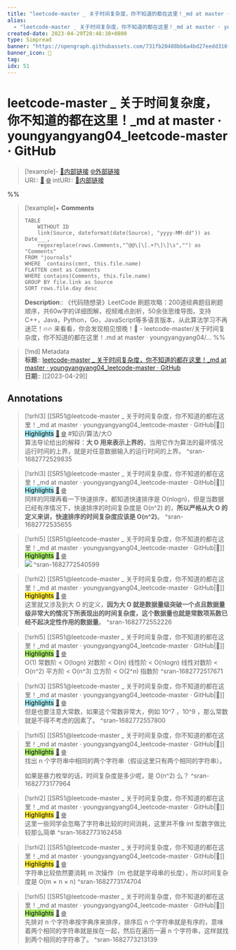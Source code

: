 ```yaml
---
title: "leetcode-master _ 关于时间复杂度，你不知道的都在这里！_md at master · youngyangyang04_leetcode-master · GitHub"
alias: 
  - "leetcode-master _ 关于时间复杂度，你不知道的都在这里！_md at master · youngyangyang04_leetcode-master · GitHub"
created-date: 2023-04-29T20:48:38+0800
type: Simpread
banner: "https://opengraph.githubassets.com/731fb20488bb6a4bd27eedd316f74f3898f15aff88efbbb6a3c8b75741222007/youngyangyang04/leetcode-master "
banner_icon: 🔖
tag: 
idx: 51
---
```


# leetcode-master _ 关于时间复杂度，你不知道的都在这里！_md at master · youngyangyang04_leetcode-master · GitHub

> [!example]- [🧷内部链接](<http://localhost:7026/unread/51>) [🌐外部链接](<https://github.com/youngyangyang04/leetcode-master/blob/master/problems/%E5%89%8D%E5%BA%8F/%E5%85%B3%E4%BA%8E%E6%97%B6%E9%97%B4%E5%A4%8D%E6%9D%82%E5%BA%A6%EF%BC%8C%E4%BD%A0%E4%B8%8D%E7%9F%A5%E9%81%93%E7%9A%84%E9%83%BD%E5%9C%A8%E8%BF%99%E9%87%8C%EF%BC%81.md>)    
> URI:: [🧷](<http://localhost:7026/unread/51>) [🌐](<https://github.com/youngyangyang04/leetcode-master/blob/master/problems/%E5%89%8D%E5%BA%8F/%E5%85%B3%E4%BA%8E%E6%97%B6%E9%97%B4%E5%A4%8D%E6%9D%82%E5%BA%A6%EF%BC%8C%E4%BD%A0%E4%B8%8D%E7%9F%A5%E9%81%93%E7%9A%84%E9%83%BD%E5%9C%A8%E8%BF%99%E9%87%8C%EF%BC%81.md>) 
> intURI:: [🧷内部链接](<http://localhost:7026/reading/51>)

%%
> [!example]+ **Comments**  
> ```dataview
> TABLE 
>     WITHOUT ID
>     link(Source, dateformat(date(Source), "yyyy-MM-dd")) as Date___, 
>     regexreplace(rows.Comments,"^@@\[\[.+?\]\]\s","") as "Comments"
> FROM "journals"
> WHERE  contains(cmnt, this.file.name)
> FLATTEN cmnt as Comments
> WHERE contains(Comments, this.file.name)
> GROUP BY file.link as Source
> SORT rows.file.day desc
> ```
>  **Description**:: 《代码随想录》LeetCode 刷题攻略：200道经典题目刷题顺序，共60w字的详细图解，视频难点剖析，50余张思维导图，支持C++，Java，Python，Go，JavaScript等多语言版本，从此算法学习不再迷茫！🔥🔥 来看看，你会发现相见恨晚！🚀  - leetcode-master/关于时间复杂度，你不知道的都在这里！.md at master · youngyangyang04/...
%%

> [!md] Metadata  
> **标题**:: [leetcode-master _ 关于时间复杂度，你不知道的都在这里！_md at master · youngyangyang04_leetcode-master · GitHub](https://github.com/youngyangyang04/leetcode-master/blob/master/problems/%E5%89%8D%E5%BA%8F/%E5%85%B3%E4%BA%8E%E6%97%B6%E9%97%B4%E5%A4%8D%E6%9D%82%E5%BA%A6%EF%BC%8C%E4%BD%A0%E4%B8%8D%E7%9F%A5%E9%81%93%E7%9A%84%E9%83%BD%E5%9C%A8%E8%BF%99%E9%87%8C%EF%BC%81.md)  
> **日期**:: [[2023-04-29]]  

## Annotations


> [!srhl3] [[SR51@leetcode-master _ 关于时间复杂度，你不知道的都在这里！_md at master · youngyangyang04_leetcode-master · GitHub|📄]] <mark style="background-color: #a2e9f2">Highlights</mark> [🧷](<http://localhost:7026/unread/51#id=1682772529835>) [🌐](<http://localhost:7026/reading/51#id=1682772529835>) #知识/算法/大O   
> 算法导论给出的解释：**大 O 用来表示上界的**，当用它作为算法的最坏情况运行时间的上界，就是对任意数据输入的运行时间的上界。
> ^sran-1682772529835
 
> [!srhl3] [[SR51@leetcode-master _ 关于时间复杂度，你不知道的都在这里！_md at master · youngyangyang04_leetcode-master · GitHub|📄]] <mark style="background-color: #a2e9f2">Highlights</mark> [🧷](<http://localhost:7026/unread/51#id=1682772535655>) [🌐](<http://localhost:7026/reading/51#id=1682772535655>)   
> 同样的同理再看一下快速排序，都知道快速排序是 O(nlogn)，但是当数据已经有序情况下，快速排序的时间复杂度是 O(n^2) 的，**所以严格从大 O 的定义来讲，快速排序的时间复杂度应该是 O(n^2)**。
> ^sran-1682772535655
 
> [!srhl5] [[SR51@leetcode-master _ 关于时间复杂度，你不知道的都在这里！_md at master · youngyangyang04_leetcode-master · GitHub|📄]] <mark style="background-color: #a8ea68">Highlights</mark> [🧷](<http://localhost:7026/unread/51#id=1682772540599>) [🌐](<http://localhost:7026/reading/51#id=1682772540599>)   
> ![](https://camo.githubusercontent.com/92ebcf1c7ee1ae0f4f7c1161d000fb1f16d72f717e35884e2d40e5d6a3b0d67b/68747470733a2f2f636f64652d7468696e6b696e672d313235333835353039332e66696c652e6d7971636c6f75642e636f6d2f706963732f32303230303732383138353734353631312d32303233303331303132333834343330362e706e67)
> ^sran-1682772540599
 
> [!srhl2] [[SR51@leetcode-master _ 关于时间复杂度，你不知道的都在这里！_md at master · youngyangyang04_leetcode-master · GitHub|📄]] <mark style="background-color: #ffeb3b">Highlights</mark> [🧷](<http://localhost:7026/unread/51#id=1682772552226>) [🌐](<http://localhost:7026/reading/51#id=1682772552226>)   
> 这里就又涉及到大 O 的定义，**因为大 O 就是数据量级突破一个点且数据量级非常大的情况下所表现出的时间复杂度，这个数据量也就是常数项系数已经不起决定性作用的数据量**。
> ^sran-1682772552226
 
> [!srhl5] [[SR51@leetcode-master _ 关于时间复杂度，你不知道的都在这里！_md at master · youngyangyang04_leetcode-master · GitHub|📄]] <mark style="background-color: #a8ea68">Highlights</mark> [🧷](<http://localhost:7026/unread/51#id=1682772517671>) [🌐](<http://localhost:7026/reading/51#id=1682772517671>)   
> O(1) 常数阶 < O(logn) 对数阶 < O(n) 线性阶 < O(nlogn) 线性对数阶 < O(n^2) 平方阶 < O(n^3) 立方阶 < O(2^n) 指数阶
> ^sran-1682772517671
 
> [!srhl3] [[SR51@leetcode-master _ 关于时间复杂度，你不知道的都在这里！_md at master · youngyangyang04_leetcode-master · GitHub|📄]] <mark style="background-color: #a2e9f2">Highlights</mark> [🧷](<http://localhost:7026/unread/51#id=1682772557800>) [🌐](<http://localhost:7026/reading/51#id=1682772557800>)   
> 但是也要注意大常数，如果这个常数非常大，例如 10^7 ，10^9 ，那么常数就是不得不考虑的因素了。
> ^sran-1682772557800
 
> [!srhl5] [[SR51@leetcode-master _ 关于时间复杂度，你不知道的都在这里！_md at master · youngyangyang04_leetcode-master · GitHub|📄]] <mark style="background-color: #a8ea68">Highlights</mark> [🧷](<http://localhost:7026/unread/51#id=1682773177964>) [🌐](<http://localhost:7026/reading/51#id=1682773177964>)   
> 找出 n 个字符串中相同的两个字符串（假设这里只有两个相同的字符串）。
> 
> 如果是暴力枚举的话，时间复杂度是多少呢，是 O(n^2) 么？
> ^sran-1682773177964
 
> [!srhl2] [[SR51@leetcode-master _ 关于时间复杂度，你不知道的都在这里！_md at master · youngyangyang04_leetcode-master · GitHub|📄]] <mark style="background-color: #ffeb3b">Highlights</mark> [🧷](<http://localhost:7026/unread/51#id=1682773162458>) [🌐](<http://localhost:7026/reading/51#id=1682773162458>)   
> 这里一些同学会忽略了字符串比较的时间消耗，这里并不像 int 型数字做比较那么简单
> ^sran-1682773162458
 
> [!srhl2] [[SR51@leetcode-master _ 关于时间复杂度，你不知道的都在这里！_md at master · youngyangyang04_leetcode-master · GitHub|📄]] <mark style="background-color: #ffeb3b">Highlights</mark> [🧷](<http://localhost:7026/unread/51#id=1682773174704>) [🌐](<http://localhost:7026/reading/51#id=1682773174704>)   
> 字符串比较依然要消耗 m 次操作（m 也就是字母串的长度），所以时间复杂度是 O(m × n × n)
> ^sran-1682773174704
 
> [!srhl5] [[SR51@leetcode-master _ 关于时间复杂度，你不知道的都在这里！_md at master · youngyangyang04_leetcode-master · GitHub|📄]] <mark style="background-color: #a8ea68">Highlights</mark> [🧷](<http://localhost:7026/unread/51#id=1682773213139>) [🌐](<http://localhost:7026/reading/51#id=1682773213139>)   
> 先排对 n 个字符串按字典序来排序，排序后 n 个字符串就是有序的，意味着两个相同的字符串就是挨在一起，然后在遍历一遍 n 个字符串，这样就找到两个相同的字符串了。
> ^sran-1682773213139
 
 
